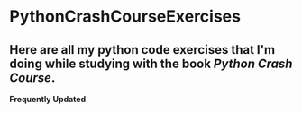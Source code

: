 # PythonCrashCourseExercises
Here are all my python code exercises that I'm doing while studying with the book *Python Crash Course*.
---
**Frequently Updated**
